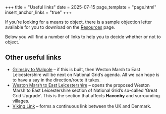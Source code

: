 +++
title = "Useful links"
date = 2025-07-15
page_template = "page.html"
insert_anchor_links = "true"
+++

If you’re looking for a means to object, there is a sample objection letter available for you to download on the [Resources](resources) page.

Below you will find a number of links to help you to decide whether or not to object.

## Other useful links

- [Grimsby to Walpole](https://www.nationalgrid.com/the-great-grid-upgrade/grimsby-to-walpole) – if this is built, then Weston Marsh to East Leicestershire will be next on National Grid’s agenda. All we can hope is to have a say in the direction/route it takes.
- [Weston Marsh to East Leicestershire](https://nationalgrid.com/wmel) – opens the proposed Weston Marsh to East Leicestershire section of National Grid’s so-called ‘Great Grid Upgrade’. This is the section that affects **Haconby** and surrounding villages.
- [Viking Link](https://www.nationalgrid.com/national-grid-ventures/viking-link) – forms a continuous link between the UK and Denmark.
